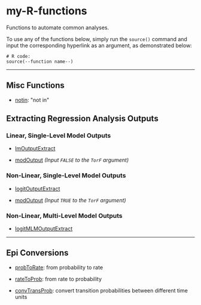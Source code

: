 # my-R-functions
Functions to automate common analyses.

To use any of the functions below, simply run the `source()` command and input the corresponding hyperlink as an argument, as demonstrated below:

```
# R code:
source(--function name--)
```

___

## Misc Functions

  * [notin](https://raw.githubusercontent.com/SenshiKudo/my-R-functions/main/notin.R): "not in"
  
  
## Extracting Regression Analysis Outputs

### Linear, Single-Level Model Outputs

  * [lmOutputExtract](https://raw.githubusercontent.com/SenshiKudo/my-R-functions/main/lmOutputExtract.R)
  
  * [modOutput](https://raw.githubusercontent.com/SenshiKudo/my-R-functions/main/modOutput.R) *(Input `FALSE` to the `TorF` argument)*
  
### Non-Linear, Single-Level Model Outputs

  * [logitOutputExtract](https://raw.githubusercontent.com/SenshiKudo/my-R-functions/main/logitOutputExtract.R)

  * [modOutput](https://raw.githubusercontent.com/SenshiKudo/my-R-functions/main/modOutput.R) *(Input `TRUE` to the `TorF` argument)*
  
### Non-Linear, Multi-Level Model Outputs

  * [logitMLMOutputExtract](https://raw.githubusercontent.com/SenshiKudo/my-R-functions/main/logitMLMOutputExtract.R)

___

## Epi Conversions

  * [probToRate](https://raw.githubusercontent.com/SenshiKudo/my-R-functions/main/probToRate.R): from probability to rate
  
  * [rateToProb](https://raw.githubusercontent.com/SenshiKudo/my-R-functions/main/rateToProb.R): from rate to probability
  
  * [convTransProb](https://raw.githubusercontent.com/SenshiKudo/my-R-functions/main/convTransProb.R): convert transition probabilities between different time units
  

  
